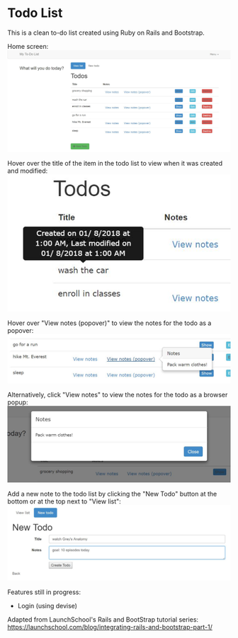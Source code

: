 # Todo List #

This is a clean to-do list created using Ruby on Rails and Bootstrap. 

Home screen: 
![Home screen](/README-images/home.jpg)


Hover over the title of the item in the todo list to view when it was created and modified:
![Tooltip](/README-images/tooltip.jpg)


Hover over "View notes (popover)" to view the notes for the todo as a popover:
![Popover notes](/README-images/popover-note.jpg)


Alternatively, click "View notes" to view the notes for the todo as a browser popup:
![Popup notes](/README-images/popup-note.jpg)

Add a new note to the todo list by clicking the "New Todo" button at the bottom or at the top next to "View list":
![New todo](/README-images/new-todo.jpg)


Features still in progress: 

* Login (using devise)


Adapted from LaunchSchool's Rails and BootStrap tutorial series: 
https://launchschool.com/blog/integrating-rails-and-bootstrap-part-1/
